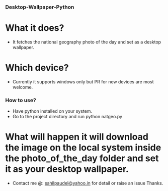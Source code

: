 ### Desktop-Wallpaper-Python
# What it does?
* It fetches the national geography photo of the day and set as a desktop wallpaper.

# Which device?
* Currently it supports windows only but PR for new devices are most welcome.

### How to use?
* Have python installed on your system.
* Go to the project directory and run python natgeo.py

# What will happen it will download the image on the local system inside the photo_of_the_day folder and set it as your desktop wallpaper.

* Contact me @: sahilpaudel@yahoo.in for detail or raise an issue Thanks.
